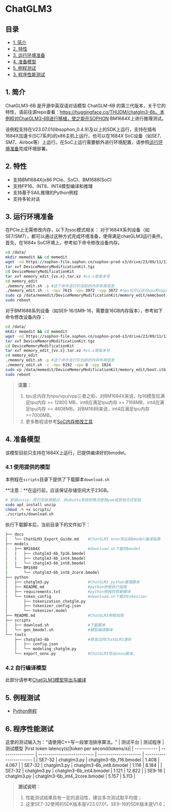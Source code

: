 # ChatGLM3

## 目录
  - [1. 简介](#1-简介)
  - [2. 特性](#2-特性)
  - [3. 运行环境准备](#3-运行环境准备)
  - [4. 准备模型](#4-准备模型)
  - [5. 例程测试](#5-例程测试)
  - [3. 程序性能测试](#6-程序性能测试)

## 1. 简介
ChatGLM3-6B 是开源中英双语对话模型 ChatGLM-6B 的第三代版本，关于它的特性，请前往源repo查看：https://huggingface.co/THUDM/chatglm3-6b。本例程对ChatGLM3-6B进行移植，使之能在SOPHON BM1684X上进行推理测试。

该例程支持在V23.07.01(libsophon_0.4.9)及以上的SDK上运行，支持在插有1684X加速卡(SC7系列)的x86主机上运行，也可以在1684X SoC设备（如SE7、SM7、Airbox等）上运行。在SoC上运行需要额外进行环境配置，请参照[运行环境准备](#3-运行环境准备)完成环境部署。

## 2. 特性
* 支持BM1684X(x86 PCIe、SoC)、BM1688(SoC)
* 支持FP16、INT8、INT4模型编译和推理
* 支持基于SAIL推理的Python例程
* 支持多轮对话


## 3. 运行环境准备
在PCIe上无需修改内存，以下为soc模式相关：
对于1684X系列设备（如SE7/SM7），都可以通过这种方式完成环境准备，使得满足chatGLM3运行条件。首先，在1684x SoC环境上，参考如下命令修改设备内存。
```bash
cd /data/
mkdir memedit && cd memedit
wget -nd https://sophon-file.sophon.cn/sophon-prod-s3/drive/23/09/11/13/DeviceMemoryModificationKit.tgz
tar xvf DeviceMemoryModificationKit.tgz
cd DeviceMemoryModificationKit
tar xvf memory_edit_{vx.x}.tar.xz #vx.x是版本号
cd memory_edit
./memory_edit.sh -p #这个命令会打印当前的内存布局信息
./memory_edit.sh -c -npu 7615 -vpu 3072 -vpp 3072 #npu也可以访问vpu和vpp的内存
sudo cp /data/memedit/DeviceMemoryModificationKit/memory_edit/emmcboot.itb /boot/emmcboot.itb && sync
sudo reboot
```

对于BM1688系列设备（如SE9-16/SM9-16，需要是16GB内存版本），参考如下命令修改设备内存：
```bash
cd /data/
mkdir memedit && cd memedit
wget -nd https://sophon-file.sophon.cn/sophon-prod-s3/drive/23/09/11/13/DeviceMemoryModificationKit.tgz
tar xvf DeviceMemoryModificationKit.tgz
cd DeviceMemoryModificationKit
tar xvf memory_edit_{vx.x}.tar.xz #vx.x是版本号
cd memory_edit
./memory_edit.sh -p #这个命令会打印当前的内存布局信息
./memory_edit.sh -c -npu 8192 -vpu 0 -vpp 1024
sudo cp /data/memedit/DeviceMemoryModificationKit/memory_edit/boot.itb /boot/boot.itb && sync
sudo reboot
```
> **注意：**
> 1. tpu总内存为npu/vpu/vpp三者之和，对BM1684X来说，fp16模型应满足tpu内存 >= 12800 MB，int8应满足tpu内存 >= 7168MB，int4应满足tpu内存 >= 4608MB。对BM1688来说，int4应满足tpu内存>=7000MB。
> 2. 更多教程请参考[SoC内存修改工具](https://doc.sophgo.com/sdk-docs/v23.07.01/docs_latest_release/docs/SophonSDK_doc/zh/html/appendix/2_mem_edit_tools.html)

## 4. 准备模型
该模型目前只支持在1684X上运行，已提供编译好的bmodel。
### 4.1 使用提供的模型

​本例程在`scripts`目录下提供了下载脚本`download.sh`

**注意：**在运行前，应该保证存储空间大于23GB。

```bash
# 安装unzip，若已安装请跳过，非ubuntu系统视情况使用yum或其他方式安装
sudo apt install unzip
chmod -R +x scripts/
./scripts/download.sh
```

执行下载脚本后，当前目录下的文件如下：

```bash
├── docs
│   └── ChatGLM3_Export_Guide.md    #ChatGLM3 onnx导出和bmodel编译指南
├── models
│   ├── BM1684X                     #download.sh下载的bmodel
│   |   ├── chatglm3-6b_fp16.bmodel
│   |   ├── chatglm3-6b_int4.bmodel
│   |   └── chatglm3-6b_int8.bmodel
|   └── BM1688
|       └── chatglm3-6b_int8_2core.bmodel
├── python
│   ├── chatglm3.py                 #ChatGLM3 python推理脚本
│   ├── README.md                   #python例程执行指南
│   ├── requirements.txt            #python例程的依赖模块
│   └── token_config                #download.sh下载的tokenizer
│       ├── tokenization_chatglm.py
│       ├── tokenizer_config.json
│       └── tokenizer.model
├── README.md                       #ChatGLM3例程指南
├── scripts                         
│   ├── download.sh                 #下载脚本
│   └── gen_bmodel.sh               #模型编译脚本
└── tools
    ├── chatglm3-6b                 #修改过的ChatGLM3源码
    │   ├── config.json
    │   └── modeling_chatglm.py
    └── export_onnx.py              #ChatGLM3导出onnx脚本。
```


### 4.2 自行编译模型

此部分请参考[ChatGLM3模型导出与编译](./docs/ChatGLM3_Export_Guide.md)

## 5. 例程测试

- [Python例程](./python/README.md)

## 6. 程序性能测试

这里的测试输入为："请使用C++写一段冒泡排序算法。"
|    测试平台   |     测试程序       |           测试模型             |first token latency(s)|token per second(tokens/s)| 
| -----------  | ---------------- | ---------------------------     | --------------------- | ----------------------- | 
| SE7-32       | chatglm3.py      | chatglm3-6b_f16.bmodel          |    1.408              |    4.067          | 
| SE7-32       | chatglm3.py      | chatglm3-6b_int8.bmodel         |    1.116              |    8.184          | 
| SE7-32       | chatglm3.py      | chatglm3-6b_int4.bmodel         |    1.121              |    12.822         | 
| SE9-16       | chatglm3.py      | chatglm3-6b_int4_2core.bmodel   |    5.157              |    5.113          | 

> **测试说明**：  
> 1. 性能测试结果具有一定的波动性，建议多次测试取平均值；
> 2. 这里SE7-32使用的SDK版本是V23.07.01，SE9-16的SDK版本是V1.6；

